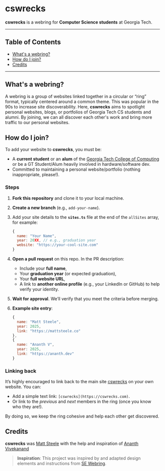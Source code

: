 # cswrecks

**cswrecks** is a webring for **Computer Science students** at Georgia Tech.

---

## Table of Contents
- [What's a webring?](#whats-a-webring)
- [How do I join?](#how-do-i-join)
- [Credits](#credits)

---

## What's a webring?
A webring is a group of websites linked together in a circular or “ring” format, typically centered around a common theme. This was popular in the 90s to increase site discoverability. Here, **cswrecks** aims to spotlight personal websites, blogs, or portfolios of Georgia Tech CS students and alumni. By joining, we can all discover each other's work and bring more traffic to our personal websites.

## How do I join?
To add your website to **cswrecks**, you must be:
- A **current student** or an **alum** of the [Georgia Tech College of Computing](https://www.cc.gatech.edu/) or be a GT Student/Alum heavily involved in hardware/software dev.
- Committed to maintaining a personal website/portfolio (nothing inappropriate, please!).

### Steps
1. **Fork this repository** and clone it to your local machine.
2. **Create a new branch** (e.g., `add-your-name`).
3. Add your site details to the **`sites.ts`** file at the end of the `allSites` array, for example:
   ```js
   {
     name: "Your Name",
     year: 20XX, // e.g., graduation year
     website: "https://your-cool-site.com"
   }
4. **Open a pull request** on this repo. In the PR description:
   - Include your **full name**,
   - Your **graduation year** (or expected graduation),
   - Your **full website URL**,
   - A link to **another online profile** (e.g., your LinkedIn or GitHub) to help verify your identity.

5. **Wait for approval**. We’ll verify that you meet the criteria before merging.

6. **Example site entry**:
   ```js
   {
     name: "Matt Steele",
     year: 2025,
     link: "https://mattsteele.co"
   },
   {
     name: "Ananth V",
     year: 2025,
     link: "https://ananth.dev"
   }


### Linking back
It’s highly encouraged to link back to the main site [cswrecks](https://cswrecks.com) on your own website. You can:
- Add a simple text link: `[cswrecks](https://cswrecks.com)`.
- Or link to the *previous* and *next* members in the ring (once you know who they are!).

By doing so, we keep the ring cohesive and help each other get discovered.





## Credits
**cswrecks** was [Matt Steele](https://www.mattsteele.co/) with the help and inspiration of [Ananth Vivekanand](https://ananthvivekanand.com/)

> **Inspiration**: This project was inspired by and adapted design elements and instructions from [SE Webring](https://se-webring.xyz).
